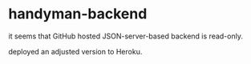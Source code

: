 # handyman-backend

it seems that GitHub hosted JSON-server-based backend is read-only.

deployed an adjusted version to Heroku.
